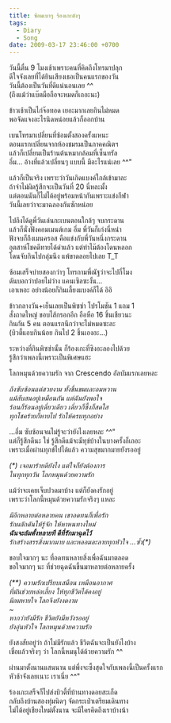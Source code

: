 ```yaml
---
title: ซ้อมเบาๆ ร้องเกะดังๆ
tags:
  - Diary
  - Song
date: 2009-03-17 23:46:00 +0700
---
```


วันนี้ตื่น 9 โมงเช้าเพราะคนที่คิดถึงโทรมาปลุก  
ดีใจจังเลยที่ได้ยินเสียงเธอเป็นคนแรกของวัน  
วันนี้ต้องเป็นวันที่ดีแน่นอนเลย ^^  
(ถึงแม้ว่าแบ๊ตมือถือจะหมดก็เถอะนะ)

ข้าวเช้าเป็นไก่จ๊อทอด เยอะมากเลยกินไม่หมด  
พอจัดแจงอะไรนิดหน่อยแล้วก็ออกบ้าน

เบนโทรมาเปลี่ยนที่ซ้อมตั้งสองครั้งแหนะ  
ตอนแรกเปลี่ยนจากห้องชมรมเป็นภาคคณิตฯ  
แล้วก็เปลี่ยนเป็นร้านต้นหมากล้อมที่เซ็นทรัล  
อึ่ม... อ้างที่แล้วเปลี่ยนๆ แบบนี้ มีอะไรแน่เลย ^^"

แล้วก็เป็นจริง เพราะว่าวันเกิดแบงค์ใกล้เข้ามาละ  
ถ้าจำไม่ผิดรู้สึกจะเป็นวันที่ 20 นี่หละมั้ง  
แต่ตอนนันก็ไม่ได้อยู่พร้อมหน้ากันเพราะแข่งกีฬา  
วันนี้เลยว่าจะมาฉลองกันซักหน่อย

ไปถึงได้ดูพี่วันเล่นกะเบนตอนใกล้ๆ จบกระดาน  
แล้วก็นั่งฟังคอมเมนต์เกม อึ่ม พี่วันก็เก่งนี่หน่า  
ฟังจบก็ถึงเมนครอส คือแข่งกับพี่วันหนึ่งกระดาน  
อุตสาห์โชคดีทายได้ดำแล้ว แต่ทำไม๊ต้องโดนหลอก  
โดนจับกินไปกลุ่มนึง แพ้ขาดลอยไปเลย T_T

ซ้อมเสร็จบ่ายสองกว่าๆ โทรถามพี่ณัฐว่าจะไปกี่โมง  
ดันบอกว่าปอยไม่ว่าง แคนเซิลซะงั้น...  
เอาเหอะ อย่างน้อยก็กินเลี้ยงแบงค์ก็ได้ อิอิ

ข้าวกลางวัน+เย็นเลยเป็นพิซซ่า โปรโมชัน 1 แถม 1  
สั่งถาดใหญ่ ขอบไส้กรอกอีก อือหือ 16 ชิ้นเชียวนะ  
กินกัน 5 คน ตอนแรกนึกว่าจะไม่หมดซะละ  
(บิวตี้แอบกินน้อย กินไป 2 ชิ้นเองอะ...)

ระหว่างที่กินพิซซ่านั้น ก็ร้องเกะที่ซิงอะลองไปด้วย  
รู้สึกว่าเพลงนี้เพราะเป็นพิเศษแฮะ

โลกหมุนด้วยความรัก จาก Crescendo อัลบัมแรกเลยหละ

*ถึงซับซ้อนแต่สวยงาม ทั้งขื่นขมและอมหวาน  
แม้สับสนอยู่เหมือนกัน แต่ฉันยังพอใจ  
ร้อนก็ร้อนอยู่เดี๋ยวเดียว เดี๋ยวก็ซึ้งก็สดใส  
ทุกโชคร้ายก็หายไป รักให้ครบทุกอย่าง*

...อึ่ม ซับซ้อนจนไม่รู้จะว่ายังไงเลยหละ ^^"  
แต่ก็รู้สึกดีนะ ใช่ รู้สึกดีแม้จะมีทุข์บ้างในบางครั้งก็เถอะ  
เพราะเมื่อผ่านทุกข์ไปได้แล้ว ความสุขมากมายยังรออยู่  

*(\*) เจอมาร้ายดียังไง แต่ใจก็ยังต้องการ  
ในทุกทุกวัน โลกหมุนด้วยความรัก*

แม้ว่าจะเคยเจ็บปวดมาบ้าง แต่ก็ยังคงรักอยู่  
เพราะว่าโลกนี้หมุนด้วยความรักจริงๆ แหละ

*มีอีกหลายต่อหลายคน เขาอดทนก็เพื่อรัก  
รักผลักดันให้รู้จัก ให้หาหนทางใหม่  
**ฉันจะล้มตั้งหลายที ดีที่รักมาฉุดไว้**  
รักสร้างสรรสิ่งมากมาย และหลอมละลายทุกหัวใจ ...ซ้ำ(\*)*

ขอบใจมากๆ นะ ที่อดทนหลายสิ่งเพื่อฉันมาตลอด  
ขอใจมากๆ นะ ที่ช่วยฉุดฉันขึ้นมาหลายต่อหลายครั้ง

*(\*\*) ความรักเปรียบเสมือน เหมือนอากาศ  
ที่มันช่วยหล่อเลี้ยง ให้ทุกชีวิตได้คงอยู่  
มีลมหายใจ โลกจึงยังงดงาม  
\~  
หากว่ายังมีรัก ชีวิตยังมีหวังรออยู่  
ยังอุ่นหัวใจ โลกหมุนด้วยความรัก*

ยังสงสัยอยู่ว่า ถ้าไม่มีรักแล้ว ชีวิตฉันจะเป็นยังไงบ้าง  
เชื่อแล้วจริงๆ ว่า โลกนี้หมนุได้ด้วยความรัก ^^

ผ่านมาตั้งนานแสนนาน แต่พึ่งจะซึ้งสุดใจกับเพลงนี้เป็นครั้งแรก  
หัวช้าจังเลยเนาะ เราเนี่ย ^^"

ร้องเกะเสร็จก็ไปส่งบิวตี้ที่บ้านทางดอยสะเก็ด  
กลับถึงบ้านสองทุ่มนิดๆ จัดกระเป๋าเตรียมเดินทาง  
ไม่ได้อยู่เชียงใหม่ตั้งนาน จะมีใครคิดถึงเราบ้างน้า
